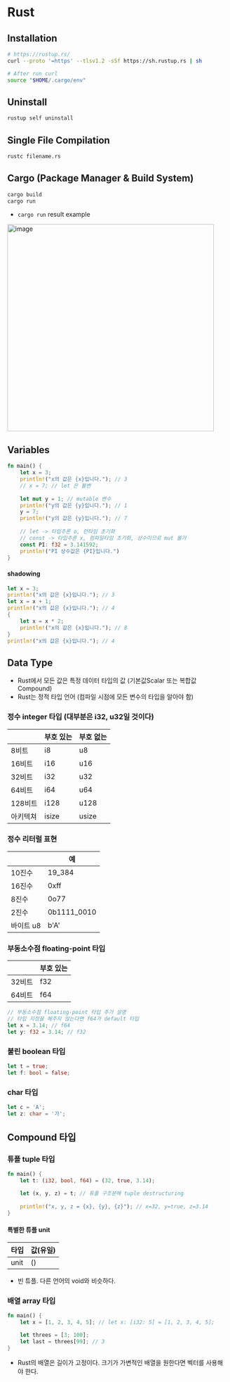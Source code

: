 # Rust

## Installation
```bash
# https://rustup.rs/
curl --proto '=https' --tlsv1.2 -sSf https://sh.rustup.rs | sh

# After run curl
source "$HOME/.cargo/env"
```

## Uninstall
```bash
rustup self uninstall
```

## Single File Compilation
```bash
rustc filename.rs
```

## Cargo (Package Manager & Build System)
```bash
cargo build
cargo run
```

- `cargo run` result example

<img width="471" alt="image" src="https://github.com/Nhahan/rust/assets/81916648/dd6b7be6-ea47-4d8c-a398-3ea3c47dadf7">

## Variables
```rust
fn main() {
    let x = 3;
    println!("x의 값은 {x}입니다."); // 3
    // x = 7; // let 은 불변
    
    let mut y = 1; // mutable 변수
    println!("y의 값은 {y}입니다."); // 1
    y = 7;
    println!("y의 값은 {y}입니다."); // 7
    
    // let -> 타입추론 o, 런타임 초기화
    // const -> 타입추론 x, 컴파일타임 초기화, 상수이므로 mut 불가
    const PI: f32 = 3.141592;
    println!("PI 상수값은 {PI}입니다.")
}
```

#### shadowing
```rust
let x = 3;
println!("x의 값은 {x}입니다."); // 3
let x = x + 1;
println!("x의 값은 {x}입니다."); // 4
{
    let x = x * 2;
    println!("x의 값은 {x}입니다."); // 8 
}
println!("x의 값은 {x}입니다."); // 4
```

## Data Type

- Rust에서 모든 값은 특정 데이터 타입의 값 (기본값Scalar 또는 복합값 Compound)
- Rust는 정적 타입 언어 (컴파일 시점에 모든 변수의 타입을 알아야 함)

### 정수 integer 타입 (대부분은 i32, u32일 것이다)

|       | 부호 있는 | 부호 없는 |
|-------|-------|-------|
| 8비트   | i8    | u8    |
| 16비트  | i16   | u16   |
| 32비트  | i32   | u32   |
| 64비트  | i64   | u64   |
| 128비트 | i128  | u128  |
| 아키텍쳐  | isize | usize |

### 정수 리터럴 표현

|         | 예          |
|---------|------------|
| 10진수    | 19_384     |
| 16진수    | 0xff       |
| 8진수     | 0o77       |
| 2진수     | 0b1111_0010|
| 바이트 u8  | b'A'       |

### 부동소수점 floating-point 타입

| | 부호 있는 |
|---|---|
| 32비트 | f32 |
| 64비트 | f64 |

```rust
// 부동소수점 floating-point 타입 추가 설명
// 타입 지정을 해주지 않는다면 f64가 default 타입
let x = 3.14; // f64
let y: f32 = 3.14; // f32
```

### 불린 boolean 타입

```rust
let t = true;
let f: bool = false;
```

### char 타입

```rust
let c = 'A';
let z: char = '가';
```

## Compound 타입

### 튜플 tuple 타입

```rust
fn main() {
    let t: (i32, bool, f64) = (32, true, 3.14);

    let (x, y, z) = t; // 튜플 구조분해 tuple destructuring
    
    println!("x, y, z = {x}, {y}, {z}"); // x=32, y=true, z=3.14
}
```

#### 특별한 튜플 unit

| 타입 | 값(유일) |
|---|---|
| unit | () |

- 빈 튜플. 다른 언어의 void와 비슷하다.

### 배열 array 타입

```rust
fn main() {
    let x = [1, 2, 3, 4, 5]; // let x: [i32: 5] = [1, 2, 3, 4, 5];

    let threes = [3; 100];
    let last = threes[99]; // 3
}
```

- Rust의 배열은 길이가 고정이다. 크기가 가변적인 배열을 원한다면 벡터를 사용해야 한다.

